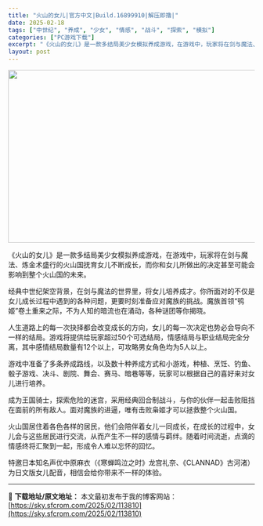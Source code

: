 ```yaml
---
title: "火山的女儿|官方中文|Build.16899910|解压即撸|"
date: 2025-02-18
tags: ["中世纪", "养成", "少女", "情感", "战斗", "探索", "模拟"]
categories: ["PC游戏下载"]
excerpt: "《火山的女儿》是一款多结局美少女模拟养成游戏，在游戏中，玩家将在剑与魔法、炼金术盛行的火山国抚育女儿不断成长，而你和女儿所做出的决定甚至可能会影响到整个火山国的未来。 经典中世纪架空背景，在剑与魔法的世界里，将女儿培养成才。你所面对的不仅是女儿成长过程中遇到的各种问题，更要时刻准备应对魔族的挑战。魔&hellip;"
layout: post
---
```


<img class="aligncenter size-full wp-image-113786" src="https://sky.sfcrom.com/wp-content/uploads/2025/02/2025021807535352.webp" alt="" width="616" height="353" />

《火山的女儿》是一款多结局美少女模拟养成游戏，在游戏中，玩家将在剑与魔法、炼金术盛行的火山国抚育女儿不断成长，而你和女儿所做出的决定甚至可能会影响到整个火山国的未来。

经典中世纪架空背景，在剑与魔法的世界里，将女儿培养成才。你所面对的不仅是女儿成长过程中遇到的各种问题，更要时刻准备应对魔族的挑战。魔族首领“鸮姬”卷土重来之际，不为人知的暗流也在涌动，各种谜团等你揭晓。

人生道路上的每一次抉择都会改变成长的方向，女儿的每一次决定也势必会导向不一样的结局。游戏将提供给玩家超过50个可选结局，情感结局与职业结局完全分离，其中感情结局数量有12个以上，可攻略男女角色均为5人以上。

游戏中准备了多条养成路线，以及数十种养成方式和小游戏，种植、烹饪、钓鱼、骰子游戏、决斗、剧院、舞会、赛马、暗巷等等，玩家可以根据自己的喜好来对女儿进行培养。

成为王国骑士，探索危险的迷宫，采用经典回合制战斗，与你的伙伴一起击败阻挡在面前的所有敌人。面对魔族的进逼，唯有击败枭姬才可以拯救整个火山国。

火山国居住着各色各样的居民，他们会陪伴着女儿一同成长，在成长的过程中，女儿会与这些居民进行交流，从而产生不一样的感情与羁绊。随着时间流逝，点滴的情感终将汇聚到一起，形成令人难以忘怀的回忆。

特邀日本知名声优中原麻衣（《寒蝉鸣泣之时》龙宫礼奈、《CLANNAD》古河渚）为日文版女儿配音，相信会给你带来不一样的体验。

---
📖 **下载地址/原文地址：** 本文最初发布于我的博客网站：[https://sky.sfcrom.com/2025/02/113810](https://sky.sfcrom.com/2025/02/113810)
